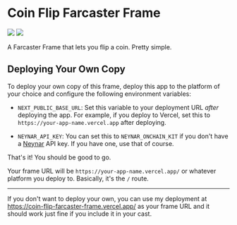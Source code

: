 # Coin Flip Farcaster Frame

![](./public/ss1.png)
![](./public/ss2.png)

A Farcaster Frame that lets you flip a coin. Pretty simple.

## Deploying Your Own Copy

To deploy your own copy of this frame, deploy this app to the platform of your choice and configure the following environment variables:

- `NEXT_PUBLIC_BASE_URL`: Set this variable to your deployment URL _after_ deploying the app. For example, if you deploy to Vercel, set this to `https://your-app-name.vercel.app` after deploying.

- `NEYNAR_API_KEY`: You can set this to `NEYNAR_ONCHAIN_KIT` if you don't have a [Neynar](https://neynar.com/) API key. If you have one, use that of course.

That's it! You should be good to go.

Your frame URL will be `https://your-app-name.vercel.app/` or whatever platform you deploy to. Basically, it's the `/` route.

___ 

If you don't want to deploy your own, you can use my deployment at https://coin-flip-farcaster-frame.vercel.app/ as your frame URL and it should work just fine if you include it in your cast.

